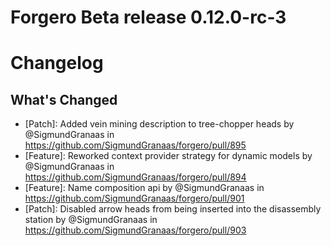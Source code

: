 # Forgero Beta release 0.12.0-rc-3

# Changelog

## What's Changed

* [Patch]: Added vein mining description to tree-chopper heads by @SigmundGranaas
  in https://github.com/SigmundGranaas/forgero/pull/895
* [Feature]: Reworked context provider strategy for dynamic models by @SigmundGranaas
  in https://github.com/SigmundGranaas/forgero/pull/894
* [Feature]: Name composition api by @SigmundGranaas in https://github.com/SigmundGranaas/forgero/pull/901
* [Patch]: Disabled arrow heads from being inserted into the disassembly station by @SigmundGranaas
  in https://github.com/SigmundGranaas/forgero/pull/903
